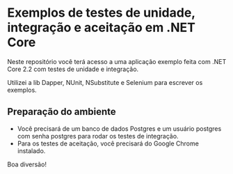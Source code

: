 # Exemplos de testes de unidade, integração e aceitação em .NET Core

  Neste repositório você terá acesso a uma aplicação exemplo feita com .NET Core 2.2 com testes de unidade e integração.

  Utilizei a lib Dapper, NUnit, NSubstitute e Selenium para escrever os exemplos.


## Preparação do ambiente
- Você precisará de um banco de dados Postgres e um usuário postgres com senha postgres para rodar os testes de integração.
- Para os testes de aceitação, você precisará do Google Chrome instalado.

Boa diversão!
